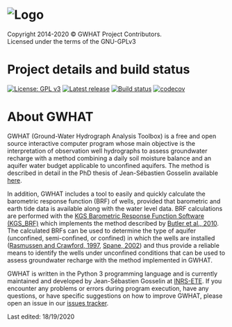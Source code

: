 ![Logo](https://github.com/jnsebgosselin/WHAT/blob/master/Images/WHAT_banner_lowres(150).png)
====
Copyright 2014-2020 © GWHAT Project Contributors.<br>
Licensed under the terms of the GNU-GPLv3

# Project details and build status

[![License: GPL v3](https://img.shields.io/badge/License-GPL%20v3-blue.svg)](./LICENSE)
[![Latest release](https://img.shields.io/github/release/jnsebgosselin/gwhat.svg)](https://github.com/jnsebgosselin/gwhat/releases)
[![Build status](https://ci.appveyor.com/api/projects/status/7f2sr3ccd807ydjc/branch/master?svg=true)](https://ci.appveyor.com/project/jnsebgosselin/gwhat/branch/master)
[![codecov](https://codecov.io/gh/jnsebgosselin/gwhat/branch/master/graph/badge.svg)](https://codecov.io/gh/jnsebgosselin/gwhat)

# About GWHAT

GWHAT (Ground-Water Hydrograph Analysis Toolbox) is a free and open source
interactive computer program whose main objective is the interpretation of
observation well hydrographs to assess groundwater recharge with
a method combining a daily soil moisture balance and an aquifer
water budget applicable to unconfined aquifers.
The method is described in detail in the PhD thesis of Jean-Sébastien Gosselin
available [here](http://espace.inrs.ca/id/eprint/5122/).

In addition, GWHAT includes a tool to easily and quickly calculate the
barometric response function (BRF) of wells, provided that barometric and
earth tide data is available along with the water level data.
BRF calculations are performed with the
[KGS Barometric Response Function Software (KGS_BRF)](http://www.kgs.ku.edu/HighPlains/OHP/index_program/brf.html)
which implements the method described by
[Butler et al., 2010](https://ngwa.onlinelibrary.wiley.com/doi/10.1111/j.1745-6584.2010.00768.x).
The calculated BRFs can be used to determine the type of aquifer
(unconfined, semi-confined, or confined) in which the wells are installed
([Rasmussen and Crawford, 1997](https://ngwa.onlinelibrary.wiley.com/doi/10.1111/j.1745-6584.1997.tb00111.x),
[Spane, 2002](https://agupubs.onlinelibrary.wiley.com/doi/full/10.1029/2001wr000701))
and thus provide a reliable means to identify the wells under unconfined
conditions that can be used to assess groundwater recharge with the method
implemented in GWHAT.

GWHAT is written in the Python 3 programming language and is currently
maintained and developed by Jean-Sébastien Gosselin
at [INRS-ETE](http://ete.inrs.ca/). If you encounter any problems or errors
during program execution, have any questions, or have specific suggestions
on how to improve GWHAT, please open an issue
in our  [issues tracker](https://github.com/jnsebgosselin/gwhat/issues).

Last edited: 18/19/2020
